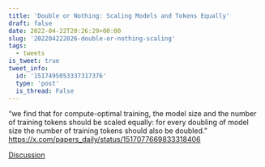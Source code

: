 ```yaml
---
title: 'Double or Nothing: Scaling Models and Tokens Equally'
draft: false
date: 2022-04-22T20:26:29+00:00
slug: '202204222026-double-or-nothing-scaling'
tags:
  - tweets
is_tweet: true
tweet_info:
  id: '1517495053337317376'
  type: 'post'
  is_thread: False
---
```




“we find that for compute-optimal training, the model size and the number of training tokens should be scaled equally: for every doubling of model size the number of training tokens should also be doubled.” <https://x.com/papers_daily/status/1517077669833318406>

[Discussion](https://x.com/sytelus/status/1517495053337317376)
